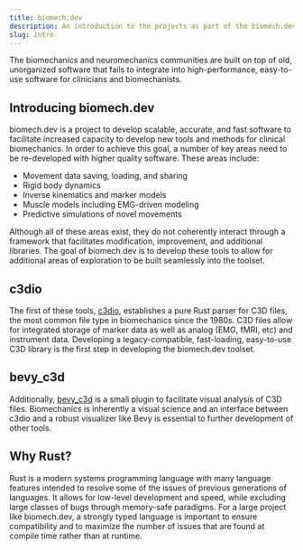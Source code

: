 ```yaml
---
title: biomech.dev
description: An introduction to the projects as part of the biomech.dev project
slug: intro
---
```


The biomechanics and neuromechanics communities are built on top of old, unorganized software that fails to integrate into high-performance, easy-to-use software for clinicians and biomechanists.

## Introducing biomech.dev

biomech.dev is a project to develop scalable, accurate, and fast software to facilitate increased capacity to develop new tools and methods for clinical biomechanics. In order to achieve this goal, a number of key areas need to be re-developed with higher quality software. These areas include:

- Movement data saving, loading, and sharing
- Rigid body dynamics
- Inverse kinematics and marker models
- Muscle models including EMG-driven modeling
- Predictive simulations of novel movements

Although all of these areas exist, they do not coherently interact through a framework that facilitates modification, improvement, and additional libraries. The goal of biomech.dev is to develop these tools to allow for additional areas of exploration to be built seamlessly into the toolset.

## c3dio

The first of these tools, [c3dio](/c3dio), establishes a pure Rust parser for C3D files, the most common file type in biomechanics since the 1980s. C3D files allow for integrated storage of marker data as well as analog (EMG, fMRI, etc) and instrument data. Developing a legacy-compatible, fast-loading, easy-to-use C3D library is the first step in developing the biomech.dev toolset.

## bevy_c3d

Additionally, [bevy_c3d](/bevy_c3d) is a small plugin to facilitate visual analysis of C3D files. Biomechanics is inherently a visual science and an interface between c3dio and a robust visualizer like Bevy is essential to further development of other tools.

## Why Rust?

Rust is a modern systems programming language with many language features intended to resolve some of the issues of previous generations of languages. It allows for low-level development and speed, while excluding large classes of bugs through memory-safe paradigms. For a large project like biomech.dev, a strongly typed language is important to ensure compatibility and to maximize the number of issues that are found at compile time rather than at runtime.
